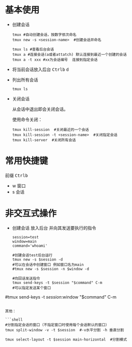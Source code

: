 # 基本使用

- 创建会话

  ```shell
  tmux #自动创建会话，按数字依次命名
  tmux new -s <session-name>  #创建会话并命名
  
  tmux ls #查看后台会话
  tmux a #连接会话(a或者attatch) 默认连接到最近一个创建的会话
  tmux a -t xxx #xx为会话编号  连接到指定会话
  ```

- 将当前会话放入后台 <kbd>Ctrl</kbd><kbd>b</kbd>  <kbd>d</kbd> 

- 列出所有会话

  ```shell
  tmux ls
  ```

- 关闭会话

  从会话中退出即会关闭会话。

  使用命令关闭：

  ```shell
  tmux kill-session  #关闭最近的一个会话
  tmux kill-session -t <session-name>  #关闭指定会话
  tmux kill-server  #关闭所有会话
  ```

# 常用快捷键

前缀 <kbd>Ctrl</kbd><kbd>b</kbd> 

- w 窗口
- s 会话



# 非交互式操作

- 创建会话 放入后台 并向其发送要执行的指令

  ```shell
  session=test
  window=main
  command='whoami'
  
  #创建会话test后台运行
  tmux new -s $session -d
  #可以在会话中创建窗口 例如窗口名为main
  #tmux new -s $session -n $window -d
  
  #向回话发送指令
  tmux send-keys -t $session "$command" C-m
  #可以指定发送某个窗口
#tmux send-keys -t $session:$window "$command" C-m
  ```
  
  其他：
  
  ```shell
  #分割指定会话的窗口（不指定窗口时使用每个会话默认的窗口）
  tmux split-window -v -t $session  #-v水平分割 -h 垂直分割
  
  tmux select-layout -t $session main-horizontal  #分割模式
  ```
  
  

